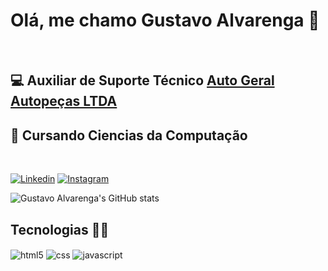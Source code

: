 # Olá, me chamo Gustavo Alvarenga 👋
</br>

## 💻 Auxiliar de Suporte Técnico [Auto Geral Autopeças LTDA](https://www.linkedin.com/company/autogeralautopecas/mycompany/)
## 📝 Cursando Ciencias da Computação 

</br>




[![Linkedin](https://img.shields.io/badge/LinkedIn-0077B5?style=for-the-badge&logo=linkedin&logoColor=white)](https://www.linkedin.com/in/gustavo-alvarenga981)
[![Instagram](https://img.shields.io/badge/Instagram-E4405F?style=for-the-badge&logo=instagram&logoColor=white)](https://instagram.com/tav_nho)

![Gustavo Alvarenga's GitHub stats](https://github-readme-stats.vercel.app/api?username=gustavoalvarenga1&show_icons=true&theme=great-gatsby)

## Tecnologias 👨‍💻
<div style="display: inline_block">
    <img align="center" alt="html5" src="https://img.shields.io/badge/HTML5-E34F26?style=for-the-badge&logo=html5&logoColor=white">
    <img align="center" alt="css" src="https://img.shields.io/badge/CSS3-1572B6?style=for-the-badge&logo=css3&logoColor=white">
    <img align="center" alt="javascript" src="https://img.shields.io/badge/JavaScript-F7DF1E?style=for-the-badge&logo=javascript&logoColor=black">

</div>

